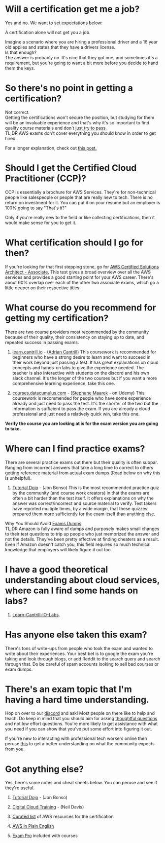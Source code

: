 # Will a certification get me a job?

Yes and no.  We want to set expectations below:

A certification alone will not get you a job.

Imagine a scenario where you are hiring a professional driver and a 16 year old applies and states that they have a drivers license.<br/>
Is that enough?<br/>
The answer is probably no.  It's nice that they got one, and sometimes it's a requirement, but you're going to want a bit more before you decide to hand them the keys.

# So there's no point in getting a certification?

Not correct.<br/>
Getting the certifications won't secure the position, but studying for them will be an invaluable experience and that's why it's so important to find quality course materials and don't [just try to pass.](https://www.linkedin.com/pulse/fake-certs-what-why-theyre-bad-adrian-cantrill)<br/>
TL;DR AWS exams don't cover everything you should know in order to get hired.  

For a longer explanation, check out [this post.](https://www.reddit.com/r/AmazonWebServices/comments/ga0tqc/why_an_aws_certification_will_not_get_you_an_aws/)

# Should I get the Certified Cloud Practitioner (CCP)?

CCP is essentially a brochure for AWS Services.  They're for non-technical people like salespeople or people that are really new to tech.  There is no return on investment for it.  You can put it on your resume but an employer is 100% going to say "That's it?"

Only if you're really new to the field or like collecting certifications, then it would make sense for you to get it.

# What certification should I go for then?

If you're looking for that first stepping stone, go for [AWS Certified Solutions Architect - Associate.](https://aws.amazon.com/certification/certified-solutions-architect-associate/)  This test gives a broad overview over all the AWS services and provides a good starting point for your AWS career.  There's about 60% overlap over each of the other two associate exams, which go a little deeper on their respective titles.  

# What course do you recommend for getting my certification?

There are two course providers most recommended by the community because of their quality, their consistency on staying up to date, and repeated success in passing exams.  

1. [learn.cantrill.io](https://learn.cantrill.io/) - ([Adrian Cantrill](https://www.linkedin.com/in/adriancantrill/))
    This coursework is recommended for beginners who have a strong desire to learn and want to succeed in their work beyond just passing a test.  It has great explanations on cloud concepts and hands-on labs to give the experience needed.  The teacher is also interactive with students on the discord and his own slack channel.  It's the longer of the two courses but if you want a more comprehensive learning experience, take this one.

2. [courses.datacumulus.com](https://courses.datacumulus.com/) - ([Stephane Maarek](https://www.linkedin.com/in/stephanemaarek/) - on Udemy)
    This coursework is recommended for people who have some experience already and just need to pass the test. It's the shorter of the two but the information is sufficient to pass the exam.  If you are already a cloud professional and just need a relatively quick win, take this one.  

**Verify the course you are looking at is for the exam version you are going to take.**

# Where can I find practice exams?

There are several practice exams out there but their quality is often subpar.  Ranging from incorrect answers that take a long time to correct to others getting reference material from actual exam dumps (Read below on why this is unhelpful).

1. [Tutorial Dojo](https://tutorialsdojo.com/) - (Jon Bonso)
    This is the most recommended practice quiz by the community (and course work creators) in that the exams are often a bit harder than the test itself.  It offers explanations on why the answer was correct/incorrect and source material to verify.  Test takers have reported multiple times, by a wide margin, that these quizzes prepared them more sufficiently for the exam itself than anything else.

Why You Should Avoid [Exams Dumps](https://www.reddit.com/r/AmazonWebServices/comments/gn0m97/why_you_should_avoid_aws_exam_dumps/)<br/>
TL;DR  Amazon is fully aware of dumps and purposely makes small changes to their test questions to trip up people who just memorized the answer and not the details.  They've been pretty effective at finding cheaters as a result.  Even if Amazon doesn't catch you, this field requires so much technical knowledge that employers will likely figure it out too.

# I have a good theoretical understanding about cloud services, where can I find some hands on labs?

1. [Learn-Cantrill-IO-Labs](https://github.com/acantril/learn-cantrill-io-labs).

# Has anyone else taken this exam?

There's tons of write-ups from people who took the exam and wanted to write about their experiences.  Your best bet is to google the exam you're taking and look through blogs, or add Reddit to the search query and search through that.  Do be careful of spam accounts looking to sell bad courses or exam dumps.

# There's an exam topic that I'm having a hard time understanding.

Hop on over to our [discord](https://discord.gg/aws) and ask!  Most people on there like to help and teach.
Do keep in mind that you should aim for asking [thoughtful questions](https://dontasktoask.com/) and not low effort questions.  You're more likely to get assistance with what you need if you can show that you've put some effort into figuring it out.

If you're new to interacting with professional tech workers online then peruse [this](http://www.catb.org/esr/faqs/smart-questions.html) to get a better understanding on what the community expects from you.

# Got anything else?

Yes, here's some notes and cheat sheets below.  You can peruse and see if they're useful.

1. [Tutorial Dojo](https://tutorialsdojo.com/) - (Jon Bonso) 

2. [Digital Cloud Training](https://digitalcloud.training/) - (Neil Davis)

3. [Curated list](https://gist.github.com/leonardofed/bbf6459ad154ad5215d354f3825435dc) of AWS resources for the certification 

4. [AWS in Plain English](https://expeditedsecurity.com/aws-in-plain-english/)

5. [Exam Pro](https://www.exampro.co/) included with courses
